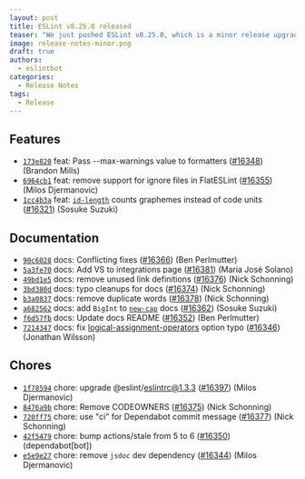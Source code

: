 ```yaml
---
layout: post
title: ESLint v8.25.0 released
teaser: "We just pushed ESLint v8.25.0, which is a minor release upgrade of ESLint. This release adds some new features and fixes several bugs found in the previous release."
image: release-notes-minor.png
draft: true
authors:
  - eslintbot
categories:
  - Release Notes
tags:
  - Release
---
```









## Features


* [`173e820`](https://github.com/eslint/eslint/commit/173e82040895ad53b2d9940bfb3fb67a0478f00b) feat: Pass --max-warnings value to formatters ([#16348](https://github.com/eslint/eslint/issues/16348)) (Brandon Mills)
* [`6964cb1`](https://github.com/eslint/eslint/commit/6964cb1e0f073b236cb3288b9d8be495336bbf29) feat: remove support for ignore files in FlatESLint ([#16355](https://github.com/eslint/eslint/issues/16355)) (Milos Djermanovic)
* [`1cc4b3a`](https://github.com/eslint/eslint/commit/1cc4b3a8f82a7945dcd8c59550b6a906a0fabbb4) feat: [`id-length`](/docs/rules/id-length) counts graphemes instead of code units ([#16321](https://github.com/eslint/eslint/issues/16321)) (Sosuke Suzuki)








## Documentation


* [`90c6028`](https://github.com/eslint/eslint/commit/90c602802b6e330b79c42f282e9a615c583e32d7) docs: Conflicting fixes ([#16366](https://github.com/eslint/eslint/issues/16366)) (Ben Perlmutter)
* [`5a3fe70`](https://github.com/eslint/eslint/commit/5a3fe70c5261acbf115fa5f47231cbc4ac62c1bc) docs: Add VS to integrations page ([#16381](https://github.com/eslint/eslint/issues/16381)) (Maria José Solano)
* [`49bd1e5`](https://github.com/eslint/eslint/commit/49bd1e5669b34fd7e0f4a3cf42009866980d7e15) docs: remove unused link definitions ([#16376](https://github.com/eslint/eslint/issues/16376)) (Nick Schonning)
* [`3bd380d`](https://github.com/eslint/eslint/commit/3bd380d3ea7e88ade4905ec0b240c866ab79a69d) docs: typo cleanups for docs ([#16374](https://github.com/eslint/eslint/issues/16374)) (Nick Schonning)
* [`b3a0837`](https://github.com/eslint/eslint/commit/b3a08376cfb61275a7557d6d166b6116f36e5ac2) docs: remove duplicate words ([#16378](https://github.com/eslint/eslint/issues/16378)) (Nick Schonning)
* [`a682562`](https://github.com/eslint/eslint/commit/a682562458948f74a227be60a80e10e7a3753124) docs: add `BigInt` to [`new-cap`](/docs/rules/new-cap) docs ([#16362](https://github.com/eslint/eslint/issues/16362)) (Sosuke Suzuki)
* [`f6d57fb`](https://github.com/eslint/eslint/commit/f6d57fb657c2f4e8e0140ad057da34c935482972) docs: Update docs README ([#16352](https://github.com/eslint/eslint/issues/16352)) (Ben Perlmutter)
* [`7214347`](https://github.com/eslint/eslint/commit/721434705bd569e33911e25d2688e33f10898d52) docs: fix [logical-assignment-operators](/docs/rules/logical-assignment-operators) option typo ([#16346](https://github.com/eslint/eslint/issues/16346)) (Jonathan Wilsson)








## Chores


* [`1f78594`](https://github.com/eslint/eslint/commit/1f785944f61c97996445e48cb74fc300142e7310) chore: upgrade @eslint/eslintrc@1.3.3 ([#16397](https://github.com/eslint/eslint/issues/16397)) (Milos Djermanovic)
* [`8476a9b`](https://github.com/eslint/eslint/commit/8476a9b8b81164887cdf38a21d431b75ff2956b1) chore: Remove CODEOWNERS ([#16375](https://github.com/eslint/eslint/issues/16375)) (Nick Schonning)
* [`720ff75`](https://github.com/eslint/eslint/commit/720ff75beb9f4fdcf2a185fcb8020cf78483fdeb) chore: use "ci" for Dependabot commit message ([#16377](https://github.com/eslint/eslint/issues/16377)) (Nick Schonning)
* [`42f5479`](https://github.com/eslint/eslint/commit/42f547948f284f1c67799f237dfeb86fc400c7c7) chore: bump actions/stale from 5 to 6 ([#16350](https://github.com/eslint/eslint/issues/16350)) (dependabot[bot])
* [`e5e9e27`](https://github.com/eslint/eslint/commit/e5e9e271da58361bda16f7abc8f367ccc6f91510) chore: remove `jsdoc` dev dependency ([#16344](https://github.com/eslint/eslint/issues/16344)) (Milos Djermanovic)


